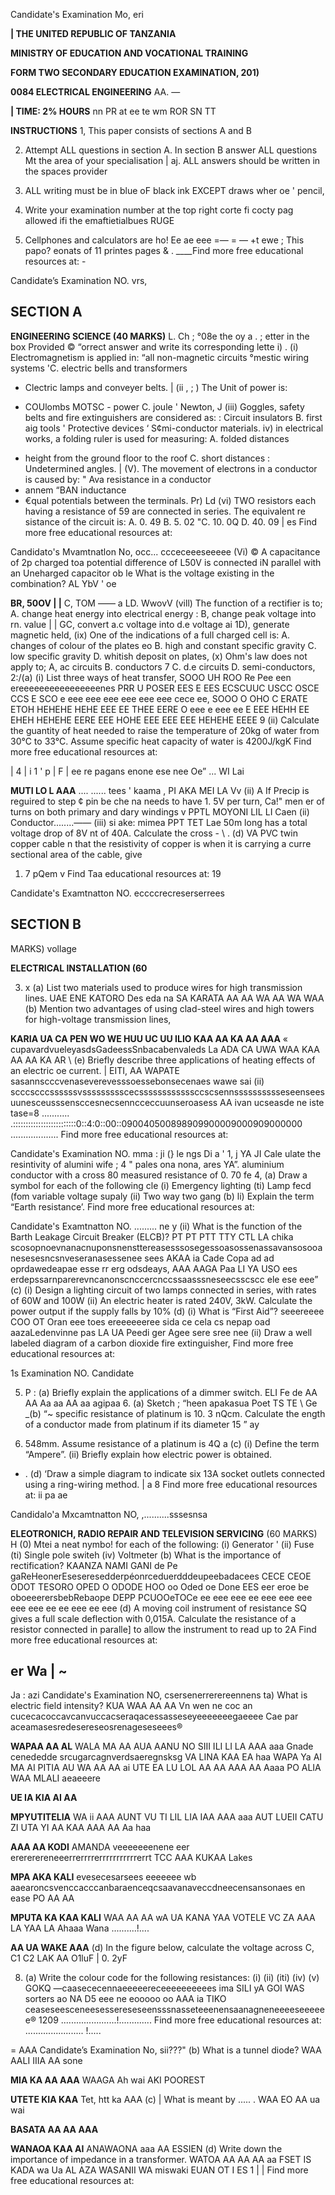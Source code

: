 Candidate's Examination Mo, eri

**| THE UNITED REPUBLIC OF TANZANIA**

**MINISTRY OF EDUCATION AND VOCATIONAL TRAINING**

**FORM TWO SECONDARY EDUCATION EXAMINATION, 201)**

**0084 ELECTRICAL ENGINEERING**
AA. —

**| TIME: 2% HOURS**
nn PR at ee te wm ROR SN
TT

**INSTRUCTIONS**
1, This paper consists of sections A and B

2. Attempt ALL questions in section A. In section B answer ALL questions Mt the area of your specialisation
|
aj. ALL answers should be written in the spaces provider

4. ALL writing must be in blue oF black ink EXCEPT draws wher oe '
pencil,

5. Write your examination number at the top right corte fi cocty pag allowed ifi the emaftietialbues RUGE

6. Cellphones and calculators are ho!
Ee ae eee
=— =
—
+t ewe ;
This papo? eonats of 11 printes pages
& .
____Find more free educational resources at: -

Candidate’s Examination NO. vrs,

## SECTION A

**ENGINEERING SCIENCE (40 MARKS)**
L. Ch ;
°08e the oy a . ; etter in the box
Provided © “orrect answer and write its corresponding lette i) .
(i) Electromagnetism is applied in:
“all non-magnetic circuits
°mestic wiring systems
'C. electric bells and transformers
- Clectric lamps and conveyer belts.
|
(ii , ;
) The Unit of power is:
* COUlombs
MOTSC - power
C. joule
' Newton,
J
(iii) Goggles, safety belts and fire extinguishers are considered as:
: Circuit insulators
B. first aig tools
' Protective devices
‘ S¢mi-conductor materials.
iv) in electrical works, a folding ruler is used for measuring:
A. folded distances
- height from the ground floor to the roof
C. short distances
: Undetermined angles.
|
(V). The movement of electrons in a conductor is caused by:
" Ava resistance in a conductor
- annem
“BAN inductance
- €qual potentials between the terminals.
Pr) Ld
(vi) TWO resistors each having a resistance of 59 are connected in series. The equivalent re sistance of the circuit is:
A. 0. 49
B. 5. 02
"C. 10. 0Q
D. 40. 09
|
es
Find more free educational resources at:

Candidato's Mvamtnatlon No, occ... ccceceeeseeeee
(Vi) © A capacitance of 2p charged toa potential difference of L50V is connected iN parallel with an Uneharged capacitor ob le What is the voltage existing in the combination?
AL YbV ' oe

**BR, 50OV | |**
C, TOM —— a
LD. WwovV
(vill) The function of a rectifier is to;
A. change heat energy into electrical energy :
B, change peak voltage into rn. value | |
GC, convert a.c voltage into d.e voltage ai
1D), generate magnetic held,
(ix) One of the indications of a full charged cell is:
A. changes of colour of the plates eo B. high and constant specific gravity
C. low specific gravity
D. whitish deposit on plates,
(x)
Ohm's law does not apply to;
A, ac circuits
B. conductors 7
C. d.e circuits
D. semi-conductors,
2:/(a) (i) List three ways of heat transfer,
SOOO UH ROO Re Pee een ereeeeeeeeeeeeeeeenes PRR U POSER EES E EES ECSCUUC USCC OSCE CCS E SCO e eee eee eee eee eee eee cece ee,
SOOO O OHO C ERATE ETOH HEHEHE HEHE EEE EE THEE EERE O eee e eee ee E EEE HEHH EE EHEH HEHEHE EERE EEE HOHE EEE EEE EEE HEHEHE EEEE
9 (ii) Calculate the guantity of heat needed to raise the temperature of
20kg of water from 30°C to 33°C. Assume specific heat capacity of water is 4200J/kgK
Find more free educational resources at:

|
4
|
i
1
'
p
|
F
|
ee re pagans enone ese nee Oe”
...
WI Lai

**MUTI LO L AAA**
....
......
tees
'
kaama
,
PI AKA
MEI LA
Vv (ii) A
If Precip is reguired to step ¢
pin be che na needs to have 1. 5V per turn, Ca!" men er of turns on both primary and dary windings v
PPTL
MOYONI LIL LI Caen
(ii) Conductor........——
(iii) si ake: mimea
PPT TET Lae
50m long has a total voltage drop of 8V
nt of 40A. Calculate the cross -
\ .
(d) VA PVC twin copper cable n that the resistivity of copper is when it is carrying a curre sectional area of the cable, give

1. 7 pQem v
Find Taa educational resources at:
19

Candidate's Examtnatton NO. eccccrecreserserrees

## SECTION B
MARKS)
vollage

**ELECTRICAL INSTALLATION (60**

3. x (a) List two materials used to produce wires for high transmission lines.
UAE ENE KATORO Des eda na SA KARATA AA AA WA AA WA WAA
(b) Mention two advantages of using clad-steel wires and high towers for high-voltage transmission lines,

**KARIA UA CA PEN WO WE HUU UC UU ILIO KAA AA KA AA AAA**
« cupavardvueleyasdsGadeessSnbacabenvaleds La ADA CA UWA WAA KAA AA AA KA AR
\ (e) Briefly describe three applications of heating effects of an electric oe current. |
EITI, AA WAPATE sasannscccvenaseverevesssoessebonsecenaes wawe sai
(ii) scccscccssssssvssssssssscecssssssssssssccscsennsssssssssseseenseesuunesceusssensccesnecsenncceccuunseroasess
AA ivan ucseasde ne iste tase=8
...........
.:::::::::::::::::::::::::0::4:0::00::090040500898909900009000909000000
...................
Find more free educational resources at:

Candidate's Examination NO. mma
: ji (}
le ngs Di a
' 1, j
YA JI Cale ulate the resintivity of alumini wife ; 4 " pales ona nona, ares YA”.
aluminium conductor with a cross 80
measured resistance of 0. 70
fe
4, (a) Draw a symbol for each of the following cle
(i) Emergency lighting
(ti) Lamp fecd (fom variable voltage supaly
(ii) Two way two gang
(b) li) Explain the term “Earth resistance’.
Find more free educational resources at:

Candidate's Examtnatton NO. ......... ne y (ii) What is the function of the Barth Leakage Circuit Breaker
(ELCB)?
PT PT PTT TTY CTL LA chika scosopnoevnanacnuponsnensttereasesssosegessoasossenassavansosooanesesesncsnveseranasessenee sees AKAA
ia Cade Copa ad ad oprdawedeapae esse rr erg odsdeays,
AAA AAGA Paa LI YA USO ees erdepssarnparerevncanonscnccercnccssaasssneseecsscscc ele ese eee”
(c) (i) Design a lighting circuit of two lamps connected in series, with rates of 60W and 100W
(ii) An electric heater is rated 240V, 3kW. Calculate the power output if the supply falls by 10%
(d) (i) What is “First Aid”?
seeereeee
COO OT Oran eee toes ereeeeeeree sida ce cela cs nepap oad aazaLedenvinne pas LA UA Peedi ger Agee sere sree nee
(ii) Draw a well labeled diagram of a carbon dioxide fire extinguisher,
Find more free educational resources at:

1s Examination NO.
Candidate

5. P :
(a) Briefly explain the applications of a dimmer switch. ELI
Fe de AA AA Aa aa AA aa agipaa 6. (a) Sketch ;
“heen apakasua Poet TS TE \ Ge
_(b) “~ specific resistance of platinum is 10. 3 nQcm. Calculate the ength of a conductor made from platinum if its diameter 15 ”
ay

0. 548mm. Assume resistance of a platinum is 4Q
a
(c) (i) Define the term “Ampere”.
(ii) Briefly explain how electric power is obtained.
- . (d) ‘Draw a simple diagram to indicate six 13A socket outlets connected using a ring-wiring method. | a
8
Find more free educational resources at: ii pa ae

Candidalo'a Mxcamtnatton NO, ,..........sssesnsa

**ELEOTRONICH, RADIO REPAIR AND TELEVISION SERVICING**
(60 MARKS)
H (0) Mtei a neat nymbo! for each of the following:
(i) Generator ' (ii) Fuse
(ti) Single pole switeh (iv) Voltmeter
(b) What is the importance of rectification?
KAANZA NAMI GANI de Pe gaReHeonerEseseresedderpéonrceduerdddeupeebadacees
CECE CEOE ODOT TESORO OPED O ODODE HOO oo Oded oe Done EES eer eroe be oboeeerersbebRebaope
DEPP PCUOOeTOCe ee eee eee ee eee eee eee eee eee ee ee eee ee eee
(d) A moving coil instrument of resistance SQ gives a full scale deflection with 0,015A. Calculate the resistance of a resistor connected in paralle] to allow the instrument to read up to 2A
Find more free educational resources at:

er Wa |
~
-
Ja
: azi
Candidate's Examination NO, csersenerrerereennens ta) What is electric field intensity?
KUA
WAA AA AA
Vn wen ne coc an cucecacoccavcanvuccacseraqacessasseseyeeeeeeegaeeee
Cae par aceamasesredesereseosrenageseseees®

**WAPAA AA AL**
WALA
MA AA
AUA AANU NO SIII ILI LI LA AAA aaa
Gnade cenededde srcugarcagnverdsaeregnsksg VA LINA KAA EA haa
WAPA Ya AI
MA AI
PITIA AU
WA AA AA
ai UTE EA LU LOL AA AA AAA AA Aaaa
PO ALIA
WAA
MLALI
aeaeeere

**UE IA KIA AI AA**

**MPYUTITELIA**
WA
ii
AAA AUNT VU TI LIL LIA IAA AAA aaa
AUT LUEII CATU ZI UTA YI AA KAA AAA AA Aa haa

**AAA AA KODI**
AMANDA
veeeeeeenene eer erererereneeerrerrrrerrrrrrrrrrrerrt TCC AAA KUKAA Lakes

**MPA AKA KALI**
evesecesarsees eeeeeee wb aaearoncsvenccacccanbaraenceqcsaavanaveccdneecensansonaes en ease
PO AA AA

**MPUTA KA KAA KALI**
WAA AA AA
wA UA KANA YAA VOTELE VC ZA AAA LA YAA LA Ahaaa
Wana
..........!....

**AA UA WAKE AAA**
(d) In the figure below, calculate the voltage across C,
C1 C2
LAK
AA
O1luF | 0. 2yF

8. (a) Write the colour code for the following resistances:
(i)
(ii)
(iti)
(iv)
(v)
GOKQ —caasececennaeeeeereceeeeeeeeees ima SILI yA
GOI WAS sorters ao NA
D5 eee ne eooooo oo AAA ia
TIKO ceaseseesceneesessereseseensssnasseteeenensaanagneneeeeseeeeee®
1209
......................!.............
Find more free educational resources at:
....................... !.....

= AAA
Candidate’s Examination No, sii???"
(b) What is a tunnel diode?
WAA AALI
IIIA AA
sone

**MIA KA AA AAA**
WAAGA Ah wai AKI POOREST

**UTETE KIA KAA**
Tet, htt ka AAA
(c) | What is meant by
..... .
WAA EO AA ua wai

**BASATA AA AA AAA**

**WANAOA KAA AI**
ANAWAONA aaa AA ESSIEN
(d) Write down the importance of impedance in a transformer.
WATOA AA AA AA aa FSET IS
KADA wa Ua AL AZA WASANII
WA miswaki EUAN OT I ES
1
|
|
Find more free educational resources at: